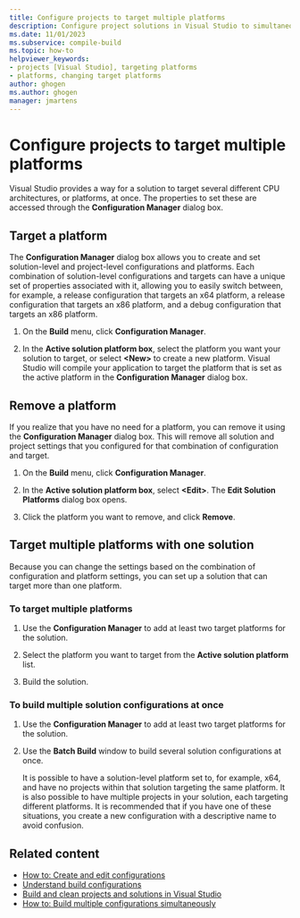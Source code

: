 ```yaml
---
title: Configure projects to target multiple platforms
description: Configure project solutions in Visual Studio to simultaneously target multiple platforms, including platforms with different CPU architectures.
ms.date: 11/01/2023
ms.subservice: compile-build
ms.topic: how-to
helpviewer_keywords:
- projects [Visual Studio], targeting platforms
- platforms, changing target platforms
author: ghogen
ms.author: ghogen
manager: jmartens
---
```

# Configure projects to target multiple platforms

Visual Studio provides a way for a solution to target several different CPU architectures, or platforms, at once. The properties to set these are accessed through the **Configuration Manager** dialog box.

## Target a platform

The **Configuration Manager** dialog box allows you to create and set solution-level and project-level configurations and platforms. Each combination of solution-level configurations and targets can have a unique set of properties associated with it, allowing you to easily switch between, for example, a release configuration that targets an x64 platform, a release configuration that targets an x86 platform, and a debug configuration that targets an x86 platform.

1. On the **Build** menu, click **Configuration Manager**.

2. In the **Active solution platform box**, select the platform you want your solution to target, or select **\<New>** to create a new platform. Visual Studio will compile your application to target the platform that is set as the active platform in the **Configuration Manager** dialog box.

## Remove a platform

If you realize that you have no need for a platform, you can remove it using the **Configuration Manager** dialog box. This will remove all solution and project settings that you configured for that combination of configuration and target.

1. On the **Build** menu, click **Configuration Manager**.

2. In the **Active solution platform box**, select **\<Edit>**. The **Edit Solution Platforms** dialog box opens.

3. Click the platform you want to remove, and click **Remove**.

## Target multiple platforms with one solution

Because you can change the settings based on the combination of configuration and platform settings, you can set up a solution that can target more than one platform.

### To target multiple platforms

1. Use the **Configuration Manager** to add at least two target platforms for the solution.

2. Select the platform you want to target from the **Active solution platform** list.

3. Build the solution.

### To build multiple solution configurations at once

1. Use the **Configuration Manager** to add at least two target platforms for the solution.

2. Use the **Batch Build** window to build several solution configurations at once.

   It is possible to have a solution-level platform set to, for example, x64, and have no projects within that solution targeting the same platform. It is also possible to have multiple projects in your solution, each targeting different platforms. It is recommended that if you have one of these situations, you create a new configuration with a descriptive name to avoid confusion.

## Related content

- [How to: Create and edit configurations](../ide/how-to-create-and-edit-configurations.md)
- [Understand build configurations](../ide/understanding-build-configurations.md)
- [Build and clean projects and solutions in Visual Studio](../ide/building-and-cleaning-projects-and-solutions-in-visual-studio.md)
- [How to: Build multiple configurations simultaneously](how-to-build-multiple-configurations-simultaneously.md)
